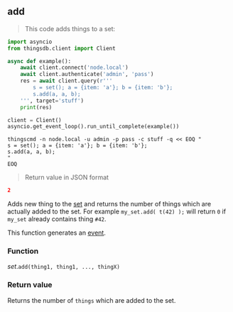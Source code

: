 ## add

> This code adds things to a set:

```python
import asyncio
from thingsdb.client import Client

async def example():
    await client.connect('node.local')
    await client.authenticate('admin', 'pass')
    res = await client.query(r'''
        s = set(); a = {item: 'a'}; b = {item: 'b'};
        s.add(a, a, b);
    ''', target='stuff')
    print(res)

client = Client()
asyncio.get_event_loop().run_until_complete(example())
```

```shell
thingscmd -n node.local -u admin -p pass -c stuff -q << EOQ "
s = set(); a = {item: 'a'}; b = {item: 'b'};
s.add(a, a, b);
"
EOQ
```

> Return value in JSON format

```json
2
```

Adds new thing to the [set](#set-type) and returns the number of things which are
actually added to the set. For example `my_set.add( t(42) );` will return `0`
if `my_set` already contains thing `#42`.

This function generates an [event](#events).

### Function
*set*.`add(thing1, thing1, ..., thingX)`

### Return value
Returns the number of `things` which are added to the set.